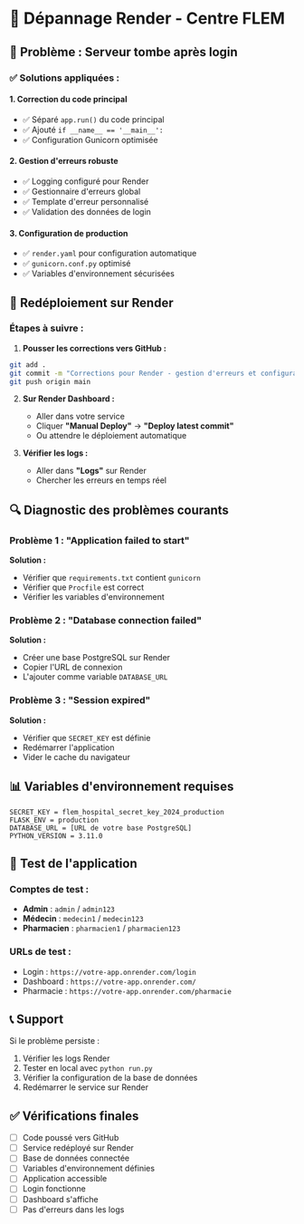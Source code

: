 # 🔧 Dépannage Render - Centre FLEM

## 🚨 Problème : Serveur tombe après login

### ✅ Solutions appliquées :

#### 1. **Correction du code principal**
- ✅ Séparé `app.run()` du code principal
- ✅ Ajouté `if __name__ == '__main__':`
- ✅ Configuration Gunicorn optimisée

#### 2. **Gestion d'erreurs robuste**
- ✅ Logging configuré pour Render
- ✅ Gestionnaire d'erreurs global
- ✅ Template d'erreur personnalisé
- ✅ Validation des données de login

#### 3. **Configuration de production**
- ✅ `render.yaml` pour configuration automatique
- ✅ `gunicorn.conf.py` optimisé
- ✅ Variables d'environnement sécurisées

## 🚀 Redéploiement sur Render

### Étapes à suivre :

1. **Pousser les corrections vers GitHub :**
```bash
git add .
git commit -m "Corrections pour Render - gestion d'erreurs et configuration"
git push origin main
```

2. **Sur Render Dashboard :**
   - Aller dans votre service
   - Cliquer **"Manual Deploy"** → **"Deploy latest commit"**
   - Ou attendre le déploiement automatique

3. **Vérifier les logs :**
   - Aller dans **"Logs"** sur Render
   - Chercher les erreurs en temps réel

## 🔍 Diagnostic des problèmes courants

### Problème 1 : "Application failed to start"
**Solution :**
- Vérifier que `requirements.txt` contient `gunicorn`
- Vérifier que `Procfile` est correct
- Vérifier les variables d'environnement

### Problème 2 : "Database connection failed"
**Solution :**
- Créer une base PostgreSQL sur Render
- Copier l'URL de connexion
- L'ajouter comme variable `DATABASE_URL`

### Problème 3 : "Session expired"
**Solution :**
- Vérifier que `SECRET_KEY` est définie
- Redémarrer l'application
- Vider le cache du navigateur

## 📊 Variables d'environnement requises

```
SECRET_KEY = flem_hospital_secret_key_2024_production
FLASK_ENV = production
DATABASE_URL = [URL de votre base PostgreSQL]
PYTHON_VERSION = 3.11.0
```

## 🧪 Test de l'application

### Comptes de test :
- **Admin** : `admin` / `admin123`
- **Médecin** : `medecin1` / `medecin123`
- **Pharmacien** : `pharmacien1` / `pharmacien123`

### URLs de test :
- Login : `https://votre-app.onrender.com/login`
- Dashboard : `https://votre-app.onrender.com/`
- Pharmacie : `https://votre-app.onrender.com/pharmacie`

## 📞 Support

Si le problème persiste :
1. Vérifier les logs Render
2. Tester en local avec `python run.py`
3. Vérifier la configuration de la base de données
4. Redémarrer le service sur Render

## ✅ Vérifications finales

- [ ] Code poussé vers GitHub
- [ ] Service redéployé sur Render
- [ ] Base de données connectée
- [ ] Variables d'environnement définies
- [ ] Application accessible
- [ ] Login fonctionne
- [ ] Dashboard s'affiche
- [ ] Pas d'erreurs dans les logs
